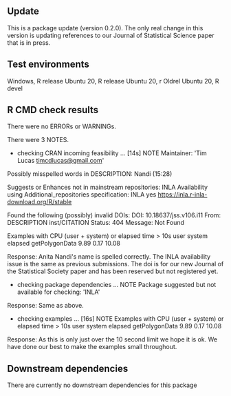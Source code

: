 ## Update
This is a package update (version 0.2.0). The only real change in this version
is updating references to our Journal of Statistical Science paper that is in 
press.




## Test environments
Windows, R release
Ubuntu 20, R release
Ubuntu 20, r Oldrel
Ubuntu 20, R devel


## R CMD check results
There were no ERRORs or WARNINGs. 

There were 3 NOTES.


* checking CRAN incoming feasibility ... [14s] NOTE
Maintainer: 'Tim Lucas <timcdlucas@gmail.com>'

Possibly misspelled words in DESCRIPTION:
  Nandi (15:28)

Suggests or Enhances not in mainstream repositories:
  INLA
Availability using Additional_repositories specification:
  INLA   yes   https://inla.r-inla-download.org/R/stable

Found the following (possibly) invalid DOIs:
  DOI: 10.18637/jss.v106.i11
    From: DESCRIPTION
          inst/CITATION
    Status: 404
    Message: Not Found


Examples with CPU (user + system) or elapsed time > 10s
               user system elapsed
getPolygonData 9.89   0.17   10.08



Response: Anita Nandi's name is spelled correctly. The INLA availability
issue is the same as previous submissions. The doi is for our new Journal
of the Statistical Society paper and has been reserved but not registered yet.



* checking package dependencies ... NOTE
Package suggested but not available for checking: 'INLA'

Response: Same as above.


* checking examples ... [16s] NOTE
Examples with CPU (user + system) or elapsed time > 10s
               user system elapsed
getPolygonData 9.89   0.17   10.08



Response: As this is only just over the 10 second limit we hope it is ok. We 
have done our best to make the examples small throughout.


## Downstream dependencies
There are currently no downstream dependencies for this package
